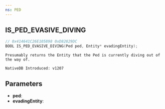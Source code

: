 ```yaml
---
ns: PED
---
```

## IS_PED_EVASIVE_DIVING

```c
// 0x414641C26E105898 0xD82829DC
BOOL IS_PED_EVASIVE_DIVING(Ped ped, Entity* evadingEntity);
```

```
Presumably returns the Entity that the Ped is currently diving out of the way of.

NativeDB Introduced: v1207
```

## Parameters
* **ped**:
* **evadingEntity**:
